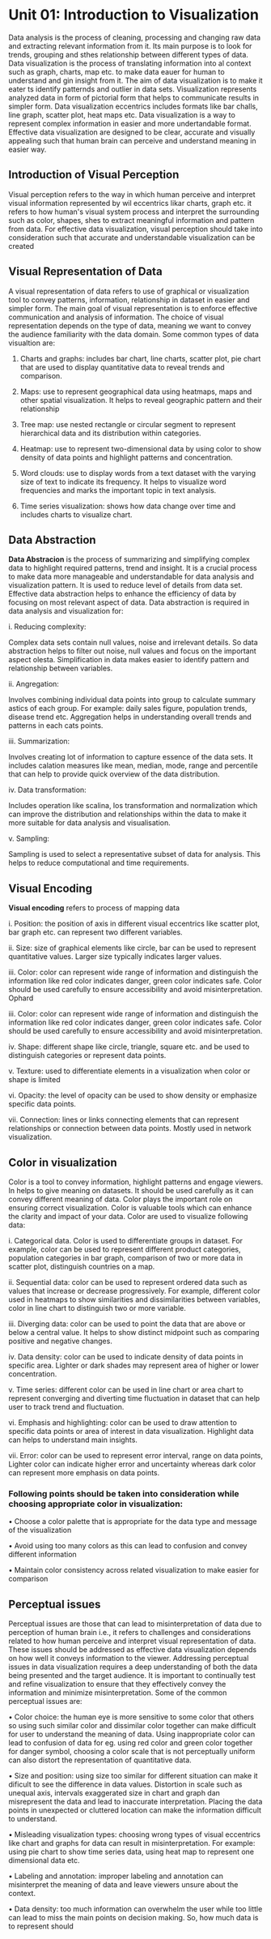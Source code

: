 # Unit 01: Introduction to Visualization

Data analysis is the process of cleaning, processing and changing raw data and extracting relevant information from it. Its main purpose is to look for trends, grouping and sthes relationship between different types of data. Data visualization is the process of translating information into al context such as graph, charts, map etc. to make data eauer for human to understand and gin insight from it. The aim of data visualization is to make it eater ts identify patternds and outlier in data sets. Visualization represents analyzed data in form of pictorial form that helps to communicate results in simpler form. Data visualization eccentrics includes formats like bar challs, line graph, scatter plot, heat maps etc. Data visualization is a way to represent complex information in easier and more undertandable format. Effective data visualization are designed to be clear, accurate and visually appealing such that human brain can perceive and understand meaning in easier way.

## Introduction of Visual Perception

Visual perception refers to the way in which human perceive and interpret visual information represented by wil eccentrics likar charts, graph etc. it refers to how human's visual system process and interpret the surrounding such as color, shapes, shes to extract meaningful information and pattern from data. For effective data visualization, visual perception should take into consideration such that accurate and understandable visualization can be created

## Visual Representation of Data

A visual representation of data refers to use of graphical or visualization tool to convey patterns, information, relationship in dataset in easier and simpler form. The main goal of visual representation is to enforce effective communication and analysis of information. The choice of visual representation depends on the type of data, meaning we want to convey the audience familiarity with the data domain.
Some common types of data visualtion are: 

1. Charts and graphs: includes bar chart, line charts, scatter plot, pie chart that are used to display quantitative data to reveal trends and comparison.

2. Maps: use to represent geographical data using heatmaps, maps and other spatial visualization. It helps to reveal geographic pattern and their relationship

3. Tree map: use nested rectangle or circular segment to represent hierarchical data and its distribution within categories.

4. Heatmap: use to represent two-dimensional data by using color to show density of data points and highlight patterns and concentration.

5. Word clouds: use to display words from a text dataset with the varying size of text to indicate its frequency. It helps to visualize word frequencies and marks the important topic in text analysis.

6. Time series visualization: shows how data change over time and includes charts to visualize chart.

## Data Abstraction

**Data Abstracion** is the process of summarizing and simplifying complex data to highlight required patterns, trend and insight. It is a crucial process to make data more manageable and understandable for data analysis and visualization pattern. It is used to reduce level of details from data set. Effective data abstraction helps to enhance the efficiency of data by focusing on most relevant aspect of data. Data abstraction is required in data analysis and visualization for:

i. Reducing complexity:

Complex data sets contain null values, noise and irrelevant details. So data abstraction helps to filter out noise, null values and focus on the important aspect olesta. Simplification in data makes easier to identify pattern and relationship between variables.

ii. Angregation:

Involves combining individual data points into group to calculate summary astics of each group. For example: daily sales figure, population trends, disease trend etc. Aggregation helps in understanding overall trends and patterns in each cats points.

iii. Summarization:

Involves creating lot of information to capture essence of the data sets. It includes calation measures like mean, median, mode, range and percentile that can help to provide quick overview of the data distribution.

iv. Data transformation:

Includes operation like scalina, los transformation and normalization which can improve the distribution and relationships within the data to make it more suitable for data analysis and visualisation.

v. Sampling:

Sampling is used to select a representative subset of data for analysis. This helps to reduce computational and time requirements.

## Visual Encoding
**Visual encoding** refers to process of mapping data 

i. Position: the position of axis in different visual eccentrics like scatter plot, bar graph etc. can represent two different variables.

ii. Size: size of graphical elements like circle, bar can be used to represent quantitative values. Larger size typically indicates larger values.

iii. Color: color can represent wide range of information and distinguish the information like red color indicates danger, green color indicates safe. Color should be used carefully to ensure accessibility and avoid misinterpretation.
Ophard

iii. Color: color can represent wide range of information and distinguish the information like red color indicates danger, green color indicates safe. Color should be used carefully to ensure accessibility and avoid misinterpretation.

iv. Shape: different shape like circle, triangle, square etc. and be used to distinguish categories or represent data points.

v. Texture: used to differentiate elements in a visualization when color or shape is limited

vi. Opacity: the level of opacity can be used to show density or emphasize specific data points.

vii. Connection: lines or links connecting elements that can represent relationships or connection between data points. Mostly used in network visualization.

## Color in visualization

Color is a tool to convey information, highlight patterns and engage viewers. In helps to give meaning on datasets. It should be used carefully as it can convey different meaning of data. Color plays the important role on ensuring correct visualization. Color is valuable tools which can enhance the clarity and impact of your data. Color are used to visualize following data:

i. Categorical data. Color is used to differentiate groups in dataset. For example, color can be used to represent different product categories, population categories in bar graph, comparison of two or more data in scatter plot, distinguish countries on a map.

ii. Sequential data: color can be used to represent ordered data such as values that increase or decrease progressively. For example, different color used in heatmaps to show similarities and dissimilarities between variables, color in line chart to distinguish two or more variable.

iii. Diverging data: color can be used to point the data that are above or below a central value. It helps to show distinct midpoint such as comparing positive and negative changes.

iv. Data density: color can be used to indicate density of data points in specific area. Lighter or dark shades may represent area of higher or lower concentration. 

v. Time series: different color can be used in line chart or area chart to represent converging and diverting time fluctuation in dataset that can help user to track trend and fluctuation.

vi. Emphasis and highlighting: color can be used to draw attention to specific data points or area of interest in data visualization. Highlight data can helps to understand main insights.

vii. Error: color can be used to represent error interval, range on data points, Lighter color can indicate higher error and uncertainty whereas dark color can represent more emphasis on data points.

### Following points should be taken into consideration while choosing appropriate color in visualization:

• Choose a color palette that is appropriate for the data type and message of the visualization

• Avoid using too many colors as this can lead to confusion and convey different information

• Maintain color consistency across related visualization to make easier for comparison

## Perceptual issues

Perceptual issues are those that can lead to misinterpretation of data due to perception of human brain i.e., it refers to challenges and considerations related to how human perceive and interpret visual representation of data. These issues should be addressed as effective data visualization depends on how well it conveys information to the viewer. Addressing perceptual issues in data visualization requires a deep understanding of both the data being presented and the target audience. It is important to continually test and refine visualization to ensure that they effectively convey the information and minimize misinterpretation. Some of the common perceptual issues are:

• Color choice: the human eye is more sensitive to some color that others so using such similar color and dissimilar color together can make difficult for user to understand the meaning of data. Using inappropriate color can lead to confusion of data for eg. using red color and green color together for danger symbol, choosing a color scale that is not perceptually uniform can also distort the representation of quantitative data.

 • Size and position: using size too similar for different situation can make it dificult to see the difference in data values. Distortion in scale such as unequal axis, intervals exaggerated size in chart and graph dan misrepresent the data and lead to inaccurate interpretation. Placing the data points in unexpected or cluttered location can make the information difficult to understand.

• Misleading visualization types: choosing wrong types of visual eccentrics like chart and graphs for data can result in misinterpretation. For example: using pie chart to show time series data, using heat map to represent one dimensional data etc.

• Labeling and annotation: improper labeling and annotation can misinterpret the meaning of data and leave viewers unsure about the context.

• Data density: too much information can overwhelm the user while too little can lead to miss the main points on decision making. So, how much data is to represent should
